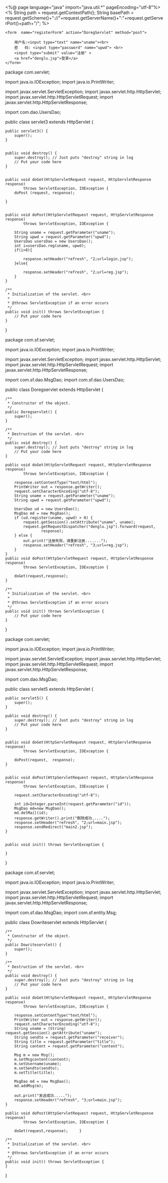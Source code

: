 <%@ page language="java" import="java.util.*" pageEncoding="utf-8"%>
<%
String path = request.getContextPath();
String basePath = request.getScheme()+"://"+request.getServerName()+":"+request.getServerPort()+path+"/";
%>

<!DOCTYPE HTML PUBLIC "-//W3C//DTD HTML 4.01 Transitional//EN">
<html>
  <head>
    <title>My JSP 'register.jsp' starting page</title>
  </head>

  <body>
  <script type="text/javascript">
        function validate(){
            if(registerForm.uname.value==""){
                alert("账号不能为空!");
                return;
            }
            if(registerForm.upwd.value==""){
                alert("密码不能为空!");
                return;
            }
            registerForm.submit();
        }
    </script>

    <form  name="registerForm" action="DoregServlet" method="post">

        用户名:<input type="text" name="uname"><br>
        密   码: <input type="password" name="upwd"> <br>
        <input type="submit" value="注册" >
        <a href="denglu.jsp">登录</a>
    </form>

  </body>
</html>



package com.servlet;

import java.io.IOException;
import java.io.PrintWriter;

import javax.servlet.ServletException;
import javax.servlet.http.HttpServlet;
import javax.servlet.http.HttpServletRequest;
import javax.servlet.http.HttpServletResponse;

import com.dao.UsersDao;

public class servlet3 extends HttpServlet {

    public servlet3() {
        super();
    }


    public void destroy() {
        super.destroy(); // Just puts "destroy" string in log
        // Put your code here
    }


    public void doGet(HttpServletRequest request, HttpServletResponse response)
            throws ServletException, IOException {
        doPost (request, response);

    }


    public void doPost(HttpServletRequest request, HttpServletResponse response)
            throws ServletException, IOException {

        String uname = request.getParameter("uname");
        String upwd = request.getParameter("upwd");
        UsersDao usersDao = new UsersDao();
        int i=usersDao.reg(uname, upwd);
        if(i>0){

            response.setHeader("refresh", "2;url=login.jsp");
        }else{

            response.setHeader("refresh", "2;url=reg.jsp");
        }
    }

    /**
     * Initialization of the servlet. <br>
     *
     * @throws ServletException if an error occurs
     */
    public void init() throws ServletException {
        // Put your code here
    }

}





package com.sf.servlet;

import java.io.IOException;
import java.io.PrintWriter;

import javax.servlet.ServletException;
import javax.servlet.http.HttpServlet;
import javax.servlet.http.HttpServletRequest;
import javax.servlet.http.HttpServletResponse;

import com.sf.dao.MsgDao;
import com.sf.dao.UsersDao;

public class Doregservlet extends HttpServlet {

    /**
     * Constructor of the object.
     */
    public Doregservlet() {
        super();
    }

    /**
     * Destruction of the servlet. <br>
     */
    public void destroy() {
        super.destroy(); // Just puts "destroy" string in log
        // Put your code here
    }

    public void doGet(HttpServletRequest request, HttpServletResponse response)
            throws ServletException, IOException {

        response.setContentType("text/html");
        PrintWriter out = response.getWriter();
        request.setCharacterEncoding("utf-8");
        String uname = request.getParameter("uname");
        String upwd = request.getParameter("upwd");

        UsersDao ud = new UsersDao();
        MsgDao md = new MsgDao();
        if (ud.register(uname, upwd) > 0) {
            request.getSession().setAttribute("uname", uname);
            request.getRequestDispatcher("denglu.jsp").forward(request,
                    response);
        } else {
            out.print("注册失败，请重新注册.......");
            response.setHeader("refresh", "3;url=reg.jsp");
        }
    }
    public void doPost(HttpServletRequest request, HttpServletResponse response)
            throws ServletException, IOException {

        doGet(request,response);
    }

    /**
     * Initialization of the servlet. <br>
     *
     * @throws ServletException if an error occurs
     */
    public void init() throws ServletException {
        // Put your code here
    }

}





package com.servlet;

import java.io.IOException;
import java.io.PrintWriter;

import javax.servlet.ServletException;
import javax.servlet.http.HttpServlet;
import javax.servlet.http.HttpServletRequest;
import javax.servlet.http.HttpServletResponse;

import com.dao.MsgDao;

public class servlet5 extends HttpServlet {

    public servlet5() {
        super();
    }

    public void destroy() {
        super.destroy(); // Just puts "destroy" string in log
        // Put your code here
    }


    public void doGet(HttpServletRequest request, HttpServletResponse response)
            throws ServletException, IOException {

        doPost(request,  response);
    }


    public void doPost(HttpServletRequest request, HttpServletResponse response)
            throws ServletException, IOException {

        request.setCharacterEncoding("utf-8");

        int id=Integer.parseInt(request.getParameter("id"));
        MsgDao md=new MsgDao();
        md.delMail(id);
        response.getWriter().print("刪除成功.....");
        response.setHeader("refresh", "2;url=main.jsp");
        response.sendRedirect("main2.jsp");
    }


    public void init() throws ServletException {

    }

}







package com.sf.servlet;

import java.io.IOException;
import java.io.PrintWriter;

import javax.servlet.ServletException;
import javax.servlet.http.HttpServlet;
import javax.servlet.http.HttpServletRequest;
import javax.servlet.http.HttpServletResponse;

import com.sf.dao.MsgDao;
import com.sf.entity.Msg;

public class Dowriteservlet extends HttpServlet {

    /**
     * Constructor of the object.
     */
    public Dowriteservlet() {
        super();
    }

    /**
     * Destruction of the servlet. <br>
     */
    public void destroy() {
        super.destroy(); // Just puts "destroy" string in log
        // Put your code here
    }

    public void doGet(HttpServletRequest request, HttpServletResponse response)
            throws ServletException, IOException {

        response.setContentType("text/html");
        PrintWriter out = response.getWriter();
        request.setCharacterEncoding("utf-8");
        String uname = (String) request.getSession().getAttribute("uname");
        String sendto = request.getParameter("receiver");
        String title = request.getParameter("title");
        String content = request.getParameter("content");

        Msg m = new Msg();
        m.setMsgcontent(content);
        m.setUsername(uname);
        m.setSendto(sendto);
        m.setTitle(title);

        MsgDao md = new MsgDao();
        md.addMsg(m);

        out.print("发送成功.....");
        response.setHeader("refresh", "3;url=main.jsp");
    }

    public void doPost(HttpServletRequest request, HttpServletResponse response)
            throws ServletException, IOException {

        doGet(request,response);     }

    /**
     * Initialization of the servlet. <br>
     *
     * @throws ServletException if an error occurs
     */
    public void init() throws ServletException {
    }

}
